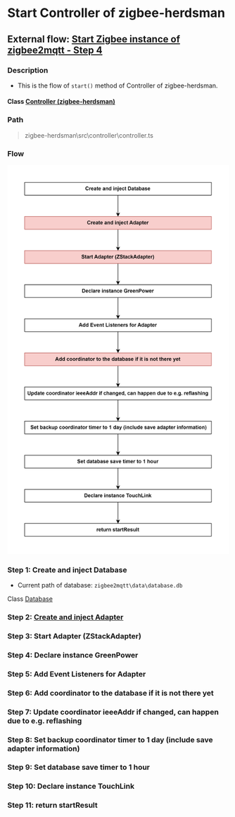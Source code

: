 # Start Controller of zigbee-herdsman 

## External flow: [Start Zigbee instance of zigbee2mqtt - Step 4](...)

### Description
- This is the flow of `start()` method of Controller of zigbee-herdsman.
  
#### Class [Controller (zigbee-herdsman)](...)

### Path
> zigbee-herdsman\src\controller\controller.ts

### Flow

<img src="../images/5_3_4_start_controller_of_zigbee-herdsman.js.png" width="550"/>

### Step 1: Create and inject Database
- Current path of database: `zigbee2mqtt\data\database.db`

Class [Database]()

### Step 2: [Create and inject Adapter](5_3_4_2_create_and_inject_adapter.md)

### Step 3: Start Adapter (ZStackAdapter)

### Step 4: Declare instance GreenPower

### Step 5: Add Event Listeners for Adapter

### Step 6: Add coordinator to the database if it is not there yet

### Step 7: Update coordinator ieeeAddr if changed, can happen due to e.g. reflashing

### Step 8:  Set backup coordinator timer to 1 day (include save adapter information)

### Step 9: Set database save timer to 1 hour

### Step 10: Declare instance TouchLink

### Step 11: return startResult
